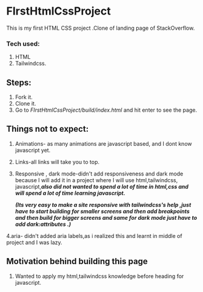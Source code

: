 # FIrstHtmlCssProject
This is my first HTML CSS project .Clone of landing page of StackOverflow.
### Tech used:
1. HTML
2. Tailwindcss.

## Steps:
1. Fork it.
2. Clone it.
3. Go to *FIrstHtmlCssProject/build/index.html* and hit enter to see the page.

## Things not to expect:
1. Animations- as many animations are javascript based, and I dont know javascript yet.
2. Links-all links will take you to top.
3. Responsive , dark mode-didn't add responsiveness and dark mode because I will add it in a project where I will use html,tailwindcss, javascript,***also did not wanted to spend a lot of time in html,css and will spend a lot of time learning javascript.***

    ***(Its very easy to make a site responsive with tailwindcss's help ,just have to start building for smaller screens and then add breakpoints and then build for             bigger screens and same for dark mode just have to add dark:attributes .)***

4.aria- didn't added aria labels,as i realized this and learnt in middle of project and I was lazy.

## Motivation behind building this page
1. Wanted to apply my html,tailwindcss knowledge before heading for javascript.

